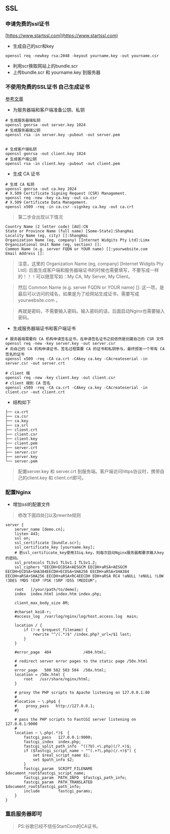 ## SSL

### 申请免费的ssl证书
[https://www.startssl.com](https://www.startssl.com)

* 生成自己的scr和key
~~~
openssl req -newkey rsa:2048 -keyout yourname.key -out yourname.csr
~~~
* 利用scr换取网站上的bundle.scr
* 上传bundle.scr 和 yourname.key 到服务器

### 不使用免费的SSL证书 自己生成证书
[参考文章](http://www.tuicool.com/articles/BbmENr)
* 为服务器端和客户端准备公钥、私钥
~~~
# 生成服务器端私钥
openssl genrsa -out server.key 1024
# 生成服务器端公钥
openssl rsa -in server.key -pubout -out server.pem


# 生成客户端私钥
openssl genrsa -out client.key 1024
# 生成客户端公钥
openssl rsa -in client.key -pubout -out client.pem
~~~

* 生成 CA 证书
~~~
# 生成 CA 私钥
openssl genrsa -out ca.key 1024
# X.509 Certificate Signing Request (CSR) Management.
openssl req -new -key ca.key -out ca.csr
# X.509 Certificate Data Management.
openssl x509 -req -in ca.csr -signkey ca.key -out ca.crt
~~~

> 第二步会出现以下情况

~~~
Country Name (2 letter code) [AU]:CN
State or Province Name (full name) [Some-State]:ShangHai
Locality Name (eg, city) []:ShangHai
Organization Name (eg, company) [Internet Widgits Pty Ltd]:Limx
Organizational Unit Name (eg, section) []:
Common Name (e.g. server FQDN or YOUR name) []:yourwebsite.com
Email Address []:
~~~

> 注意，这里的 Organization Name (eg, company) [Internet Widgits Pty Ltd]: 后面生成客户端和服务器端证书的时候也需要填写，不要写成一样的！！！可以随意写如：My CA, My Server, My Client。
  
> 然后 Common Name (e.g. server FQDN or YOUR name) []: 这一项，是最后可以访问的域名，如果是为了给网站生成证书，需要写成 yourwebsite.com 。

> 再就是密码，不需要输入密码。输入密码的话，后面启动Nginx也需要输入密码。

* 生成服务器端证书和客户端证书
~~~
# 服务器端需要向 CA 机构申请签名证书，在申请签名证书之前依然是创建自己的 CSR 文件
openssl req -new -key server.key -out server.csr
# 向自己的 CA 机构申请证书，签名过程需要 CA 的证书和私钥参与，最终颁发一个带有 CA 签名的证书
openssl x509 -req -CA ca.crt -CAkey ca.key -CAcreateserial -in server.csr -out server.crt

# client 端
openssl req -new -key client.key -out client.csr
# client 端到 CA 签名
openssl x509 -req -CA ca.crt -CAkey ca.key -CAcreateserial -in client.csr -out client.crt
~~~

* 结构如下
~~~
├── ca.crt
├── ca.csr
├── ca.key
├── ca.srl
├── client.crt
├── client.csr
├── client.key
├── client.pem
├── server.crt
├── server.csr
├── server.key
└── server.pem
~~~

> 配置server.key 和 server.crt 到服务端。客户端访问https协议时，携带自己的client.key 和 client.crt即可。

### 配置Nginx
* 增加ssl的配置文件

> 修改下面四处[]以及rewrite规则

~~~
server {
    server_name [demo.cn];
    listen 443;
    ssl on;
    ssl_certificate [bundle.scr];
    ssl_certificate_key [yourname.key];
    # 若ssl_certificate_key使用33iq.key，则每次启动Nginx服务器都要求输入key的密码。
    ssl_protocols TLSv1 TLSv1.1 TLSv1.2;
    ssl_ciphers "EECDH+ECDSA+AESGCM EECDH+aRSA+AESGCM EECDH+ECDSA+SHA384EECDH+ECDSA+SHA256 EECDH+aRSA+SHA384 EECDH+aRSA+SHA256 EECDH+aRSA+RC4EECDH EDH+aRSA RC4 !aNULL !eNULL !LOW !3DES !MD5 !EXP !PSK !SRP !DSS !MEDIUM";

    root   [/your/path/to/demo];
    index  index.html index.htm index.php;

    client_max_body_size 8M;

    #charset koi8-r;
    #access_log  /var/log/nginx/log/host.access.log  main;

    location / {
        if (!-e $request_filename) {
            rewrite "^/(.*)$" /index.php?_url=/$1 last;
        }
    }

    #error_page  404              /404.html;

    # redirect server error pages to the static page /50x.html
    #
    error_page   500 502 503 504  /50x.html;
    location = /50x.html {
        root   /usr/share/nginx/html;
    }

    # proxy the PHP scripts to Apache listening on 127.0.0.1:80
    #
    #location ~ \.php$ {
    #    proxy_pass   http://127.0.0.1;
    #}

    # pass the PHP scripts to FastCGI server listening on 127.0.0.1:9000
    #
    location ~ \.php(.*)$  {
        fastcgi_pass   127.0.0.1:9000;
        fastcgi_index  index.php;
        fastcgi_split_path_info  ^((?U).+\.php)(/?.+)$;
        if ($fastcgi_script_name ~ "^(.+?\.php)(/.+)$") {
            set $real_script_name $1;
            set $path_info $2;
        }
        fastcgi_param  SCRIPT_FILENAME  $document_root$fastcgi_script_name;
        fastcgi_param  PATH_INFO  $fastcgi_path_info;
        fastcgi_param  PATH_TRANSLATED  $document_root$fastcgi_path_info;
        include        fastcgi_params;
    }
}
~~~

### 重启服务器即可

> PS:谷歌已经不信任StartCom的CA证书。

